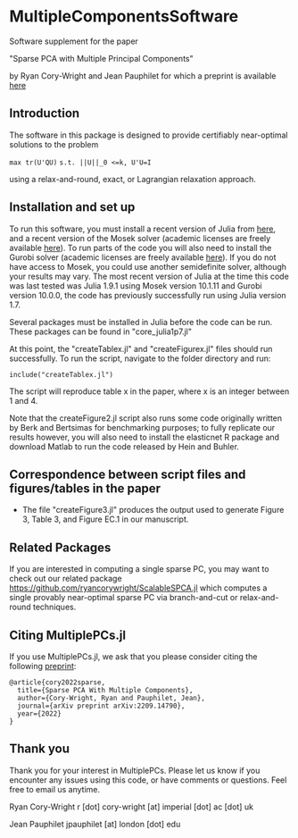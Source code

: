 # MultipleComponentsSoftware

Software supplement for the paper

"Sparse PCA with Multiple Principal Components"

by Ryan Cory-Wright and Jean Pauphilet for which a preprint is available [here](https://optimization-online.org/2022/09/sparse-pca-with-multiple-components/)

## Introduction

The software in this package is designed to provide certifiably near-optimal solutions to the problem

`max tr(U'QU)`
`s.t. ||U||_0 <=k, U'U=I`

using a relax-and-round, exact, or Lagrangian relaxation approach.


## Installation and set up

To run this software, you must install a recent version of Julia from [here](http://julialang.org/downloads/), and a recent version of the Mosek solver (academic licenses are freely available [here](https://www.mosek.com/products/academic-licenses/)). To run parts of the code you will also need to install the Gurobi solver (academic licenses are freely available [here](https://www.gurobi.com/academia/academic-program-and-licenses/)). If you do not have access to Mosek, you could use another semidefinite solver, although your results may vary.  The most recent version of Julia at the time this code was last tested was Julia 1.9.1 using Mosek version 10.1.11 and Gurobi version 10.0.0, the code has previously successfully run using Julia version 1.7. 

Several packages must be installed in Julia before the code can be run.  These packages can be found in "core_julia1p7.jl"

At this point, the "createTablex.jl" and "createFigurex.jl" files should run successfully.  To run the script, navigate to the folder directory and run:

`include("createTablex.jl")`

 The script will reproduce table x in the paper, where x is an integer between 1 and 4.


 Note that the createFigure2.jl script also runs some code originally written by Berk and Bertsimas for benchmarking purposes; to fully replicate our results however, you will also need to install the elasticnet R package and download Matlab to run the code released by Hein and Buhler.

## Correspondence between script files and figures/tables in the paper
- The file "createFigure3.jl" produces the output used to generate Figure 3, Table 3, and Figure EC.1 in our manuscript. 

## Related Packages

If you are interested in computing a single sparse PC, you may want to check out our related package https://github.com/ryancorywright/ScalableSPCA.jl which computes a single provably near-optimal sparse PC via branch-and-cut or relax-and-round techniques.


## Citing MultiplePCs.jl

If you use MultiplePCs.jl, we ask that you please consider citing the following [preprint](https://optimization-online.org/2022/09/sparse-pca-with-multiple-components/):
```
@article{cory2022sparse,
  title={Sparse PCA With Multiple Components},
  author={Cory-Wright, Ryan and Pauphilet, Jean},
  journal={arXiv preprint arXiv:2209.14790},
  year={2022}
}
```

## Thank you

Thank you for your interest in MultiplePCs. Please let us know if you encounter any issues using this code, or have comments or questions.  Feel free to email us anytime.


Ryan Cory-Wright
r [dot] cory-wright [at] imperial [dot] ac [dot] uk

Jean Pauphilet
jpauphilet [at] london [dot] edu

